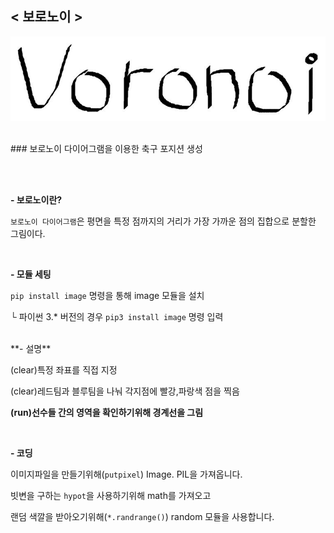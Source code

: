 ## < 보로노이 >
![Voronoi](./Image/Voronoi.JPG)

<br>
### 보로노이 다이어그램을 이용한 축구 포지션 생성

<br><br>


**- 보로노이란?**

`보로노이 다이어그램`은 평면을 특정 점까지의 거리가 가장 가까운 점의 집합으로 분할한 그림이다.

<br>

**- 모듈 세팅**

`pip install image` 명령을 통해 image 모듈을 설치

└ 파이썬 3.* 버전의 경우 `pip3 install image` 명령 입력


<br>
**- 설명**

(clear)특정 좌표를 직접 지정

(clear)레드팀과 블루팀을 나눠 각지점에 빨강,파랑색 점을 찍음

****(run)선수들 간의 영역을 확인하기위해 경계선을 그림****

<br>

**- 코딩**

이미지파일을 만들기위해(`putpixel`) Image. PIL을 가져옵니다.

빗변을 구하는 `hypot`을 사용하기위해 math를 가져오고

랜덤 색깔을 받아오기위해(`*.randrange()`) random 모듈을 사용합니다.



 

  







